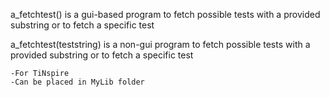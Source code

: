 a_fetchtest() is a gui-based program to fetch possible tests with a provided substring or to fetch a specific test


a_fetchtest(teststring) is a non-gui program to fetch possible tests with a provided substring or to fetch a specific test


	-For TiNspire
	-Can be placed in MyLib folder